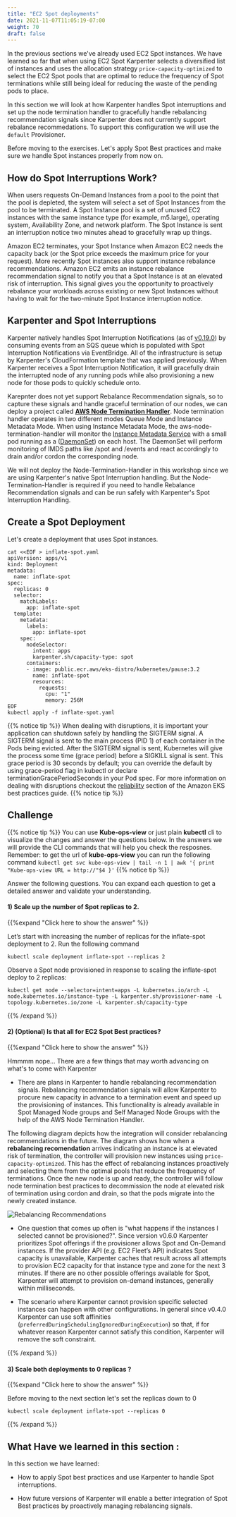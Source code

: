 ```yaml
---
title: "EC2 Spot deployments"
date: 2021-11-07T11:05:19-07:00
weight: 70
draft: false
---
```


In the previous sections we've already used EC2 Spot instances. We have learned so far that when using EC2 Spot Karpenter selects a diversified list of instances and uses the allocation strategy `price-capacity-optimized` to select the EC2 Spot pools that are optimal to reduce the frequency of Spot terminations while still being ideal for reducing the waste of the pending pods to place. 

In this section we will look at how Karpenter handles Spot interruptions and set up the node termination handler to gracefully handle rebalancing recommendation signals since Karpenter does not currently support rebalance recommedations. To support this configuration we will use the `default` Provisioner. 

Before moving to the exercises. Let's apply Spot Best practices and make sure we handle Spot instances properly from now on.

## How do Spot Interruptions Work?

When users requests On-Demand Instances from a pool to the point that the pool is depleted, the system will select a set of Spot Instances from the pool to be terminated. A Spot Instance pool is a set of unused EC2 instances with the same instance type (for example, m5.large), operating system, Availability Zone, and network platform. The Spot Instance is sent an interruption notice two minutes ahead to gracefully wrap up things.

Amazon EC2 terminates, your Spot Instance when Amazon EC2 needs the capacity back (or the Spot price exceeds the maximum price for your request). More recently Spot instances also support instance rebalance recommendations. Amazon EC2 emits an instance rebalance recommendation signal to notify you that a Spot Instance is at an elevated risk of interruption. This signal gives you the opportunity to proactively rebalance your workloads across existing or new Spot Instances without having to wait for the two-minute Spot Instance interruption notice.

## Karpenter and Spot Interruptions

Karpenter natively handles Spot Interruption Notifications (as of [v0.19.0](https://github.com/aws/karpenter/releases/tag/v0.19.0)) by consuming events from an SQS queue which is populated with Spot Interruption Notifications via EventBridge. All of the infrastructure is setup by Karpenter's CloudFormation template that was applied previously. When Karpenter receives a Spot Interruption Notification, it will gracefully drain the interrupted node of any running pods while also provisioning a new node for those pods to quickly schedule onto.

Karepnter does not yet support Rebalance Recommendation signals, so to capture these signals and handle graceful termination of our nodes, we can  deploy a project called **[AWS Node Termination Handler](https://github.com/aws/aws-node-termination-handler)**. Node termination handler operates in two different modes Queue Mode and Instance Metadata Mode. When using Instance Metadata Mode, the aws-node-termination-handler will monitor the [Instance Metadata Service](https://docs.aws.amazon.com/AWSEC2/latest/UserGuide/ec2-instance-metadata.html) with a small pod running as a ([DaemonSet](https://kubernetes.io/docs/concepts/workloads/controllers/daemonset/)) on each host. The DaemonSet will perform monitoring of IMDS paths like /spot and /events and react accordingly to drain and/or cordon the corresponding node. 

We will not deploy the Node-Termination-Handler in this workshop since we are using Karpenter's native Spot Interruption handling. But the Node-Termination-Handler is required if you need to handle Rebalance Recommendation signals and can be run safely with Karpenter's Spot Interruption Handling.


## Create a Spot Deployment

Let's create a deployment that uses Spot instances. 

```
cat <<EOF > inflate-spot.yaml
apiVersion: apps/v1
kind: Deployment
metadata:
  name: inflate-spot
spec:
  replicas: 0
  selector:
    matchLabels:
      app: inflate-spot
  template:
    metadata:
      labels:
        app: inflate-spot
    spec:
      nodeSelector:
        intent: apps
        karpenter.sh/capacity-type: spot
      containers:
      - image: public.ecr.aws/eks-distro/kubernetes/pause:3.2
        name: inflate-spot
        resources:
          requests:
            cpu: "1"
            memory: 256M
EOF
kubectl apply -f inflate-spot.yaml
```

{{% notice tip %}}
When dealing with disruptions, it is important your application can shutdown safely by handling the SIGTERM signal. A SIGTERM signal is sent to the main process (PID 1) of each container in the Pods being evicted. After the SIGTERM signal is sent, Kubernetes will give the process some time (grace period) before a SIGKILL signal is sent. This grace period is 30 seconds by default; you can override the default by using grace-period flag in kubectl or declare terminationGracePeriodSeconds in your Pod spec. For more information on dealing with disruptions checkout the [reliability](https://aws.github.io/aws-eks-best-practices/reliability/docs/application/#dealing-with-disruptions) section of the Amazon EKS best practices guide.
{{% notice tip %}}

## Challenge

{{% notice tip %}}
You can use **Kube-ops-view** or just plain **kubectl** cli to visualize the changes and answer the questions below. In the answers we will provide the CLI commands that will help you check the resposnes. Remember: to get the url of **kube-ops-view** you can run the following command `kubectl get svc kube-ops-view | tail -n 1 | awk '{ print "Kube-ops-view URL = http://"$4 }'`
{{% notice tip %}}

Answer the following questions. You can expand each question to get a detailed answer and validate your understanding.

#### 1) Scale up the number of Spot replicas to 2.

{{%expand "Click here to show the answer" %}} 

Let’s start with increasing the number of replicas for the inflate-spot deployment to 2. Run the following command

```
kubectl scale deployment inflate-spot --replicas 2
```

Observe a Spot node provisioned in response to scaling the inflate-spot deploy to 2 replicas:

```
kubectl get node --selector=intent=apps -L kubernetes.io/arch -L node.kubernetes.io/instance-type -L karpenter.sh/provisioner-name -L topology.kubernetes.io/zone -L karpenter.sh/capacity-type
```


{{% /expand %}}

#### 2) (Optional) Is that all for EC2 Spot Best practices? 

{{%expand "Click here to show the answer" %}} 

Hmmmm nope... There are a few things that may worth advancing on what's to come with Karpenter

*  There are plans in Karpenter to handle rebalancing recommendation signals. Rebalancing recommendation signals will allow Karpenter to procure new capacity in advance to a termination event and speed up the provisioning of instances. This functionality is already available in Spot Managed Node groups and Self Managed Node Groups with the help of the AWS Node Termination Handler.

The following diagram depicts how the integration will consider rebalancing recommendations in the future. The diagram shows how when a **rebalancing recomendation** arrives indicating an instance is at elevated risk of termination, the controller will provision new instances using `price-capacity-optimized`. This has the effect of rebalancing instances proactively and selecting them from the optimal pools that reduce the frequency of terminations. Once the new node is up and ready, the controller will follow node termination best practices to decommission the node at elevated risk of termination using cordon and drain, so that the pods migrate into the newly created instance. 

![Rebalancing Recommendations](/images/karpenter/spotworkers/rebalance_recommendation.png)


* One question that comes up often is "what happens if the instances I selected cannot be provisioned?". Since version v0.6.0 Karpenter prioritizes Spot offerings if the provisioner allows Spot and On-Demand instances. If the provider API (e.g. EC2 Fleet’s API) indicates Spot capacity is unavailable, Karpenter caches that result across all attempts to provision EC2 capacity for that instance type and zone for the next 3 minutes. If there are no other possible offerings available for Spot, Karpenter will attempt to provision on-demand instances, generally within milliseconds.

* The scenario where Karpenter cannot provision specific selected instances can happen with other configurations. In general since v0.4.0 Karpenter can use soft affinities (`preferredDuringSchedulingIgnoredDuringExecution`) so that, if for whatever reason Karpenter cannot satisfy this condition, Karpenter will remove the soft constraint.

{{% /expand %}}


#### 3) Scale both deployments to 0 replicas ?

{{%expand "Click here to show the answer" %}} 

Before moving to the next section let's set the replicas down to 0

```
kubectl scale deployment inflate-spot --replicas 0
```

{{% /expand %}}


## What Have we learned in this section : 

In this section we have learned:

* How to apply Spot best practices and use Karpenter to handle Spot interruptions.

* How future versions of Karpenter will enable a better integration of Spot Best practices by proactively managing rebalancing signals. 



